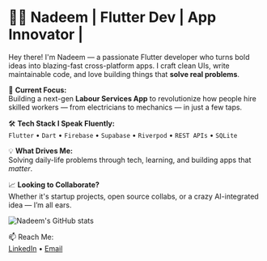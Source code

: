 # 👷‍♂️ Nadeem | Flutter Dev | App Innovator |

Hey there! I'm Nadeem — a passionate Flutter developer who turns bold ideas into blazing-fast cross-platform apps. I craft clean UIs, write maintainable code, and love building things that  **solve real problems**.

🚀 **Current Focus:**  
Building a next-gen **Labour Services App** to revolutionize how people hire skilled workers — from electricians to mechanics — in just a few taps.

🛠️ **Tech Stack I Speak Fluently:**  
`Flutter` • `Dart` • `Firebase` • `Supabase` • `Riverpod` • `REST APIs` • `SQLite`

💡 **What Drives Me:**  
Solving daily-life problems through tech, learning,  and building apps that *matter*.

📈 **Looking to Collaborate?**  
Whether it's startup projects, open source collabs, or a crazy AI-integrated idea — I’m all ears.

![Nadeem's GitHub stats](https://github-readme-stats.vercel.app/api?username=Danish9111&show_icons=true&theme=radical)

📫 Reach Me:  
[LinkedIn](https://www.linkedin.com/in/nadeem-danish-709012248/) • [Email](mailto:nadeemdanish.9188.1@gmail.com)






